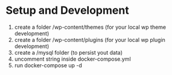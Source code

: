 # Setup and Development

1. create a folder /wp-content/themes (for your local wp theme development)
2. create a folder /wp-content/plugins (for your local wp plugin development)
3. create a /mysql folder (to persist yout data)
4. uncomment string inside docker-compose.yml
5. run docker-compose up -d
